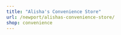 ```yaml
---
title: "Alisha's Convenience Store"
url: /newport/alishas-convenience-store/
shop: convenience
---
```


